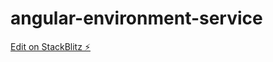 # angular-environment-service

[Edit on StackBlitz ⚡️](https://stackblitz.com/edit/angular-ivy-rj99hf)